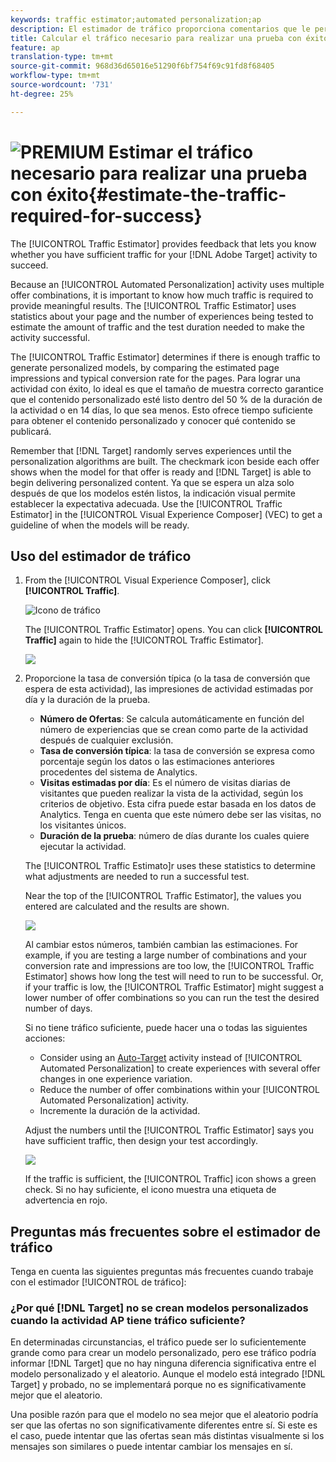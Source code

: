 ```yaml
---
keywords: traffic estimator;automated personalization;ap
description: El estimador de tráfico proporciona comentarios que le permiten saber si tiene tráfico suficiente para que la actividad de Adobe Target tenga éxito.
title: Calcular el tráfico necesario para realizar una prueba con éxito
feature: ap
translation-type: tm+mt
source-git-commit: 968d36d65016e51290f6bf754f69c91fd8f68405
workflow-type: tm+mt
source-wordcount: '731'
ht-degree: 25%

---
```



# ![PREMIUM](/help/assets/premium.png) Estimar el tráfico necesario para realizar una prueba con éxito{#estimate-the-traffic-required-for-success}

The [!UICONTROL Traffic Estimator] provides feedback that lets you know whether you have sufficient traffic for your [!DNL Adobe Target] activity to succeed.

Because an [!UICONTROL Automated Personalization] activity uses multiple offer combinations, it is important to know how much traffic is required to provide meaningful results. The [!UICONTROL Traffic Estimator] uses statistics about your page and the number of experiences being tested to estimate the amount of traffic and the test duration needed to make the activity successful.

The [!UICONTROL Traffic Estimator] determines if there is enough traffic to generate personalized models, by comparing the estimated page impressions and typical conversion rate for the pages. Para lograr una actividad con éxito, lo ideal es que el tamaño de muestra correcto garantice que el contenido personalizado esté listo dentro del 50 % de la duración de la actividad o en 14 días, lo que sea menos. Esto ofrece tiempo suficiente para obtener el contenido personalizado y conocer qué contenido se publicará.

Remember that [!DNL Target] randomly serves experiences until the personalization algorithms are built. The checkmark icon beside each offer shows when the model for that offer is ready and [!DNL Target] is able to begin delivering personalized content. Ya que se espera un alza solo después de que los modelos estén listos, la indicación visual permite establecer la expectativa adecuada. Use the [!UICONTROL Traffic Estimator] in the [!UICONTROL Visual Experience Composer] (VEC) to get a guideline of when the models will be ready.

## Uso del estimador de tráfico

1. From the [!UICONTROL Visual Experience Composer], click **[!UICONTROL Traffic]**.

   ![Icono de tráfico](/help/c-activities/t-automated-personalization/assets/icon-traffic.png)

   The [!UICONTROL Traffic Estimator] opens. You can click **[!UICONTROL Traffic]** again to hide the [!UICONTROL Traffic Estimator].

   ![](assets/ap_est.png)

1. Proporcione la tasa de conversión típica (o la tasa de conversión que espera de esta actividad), las impresiones de actividad estimadas por día y la duración de la prueba.

   * **Número de Ofertas**: Se calcula automáticamente en función del número de experiencias que se crean como parte de la actividad después de cualquier exclusión.
   * **Tasa de conversión típica**: la tasa de conversión se expresa como porcentaje según los datos o las estimaciones anteriores procedentes del sistema de Analytics.
   * **Visitas estimadas por día**: Es el número de visitas diarias de visitantes que pueden realizar la vista de la actividad, según los criterios de objetivo. Esta cifra puede estar basada en los datos de Analytics. Tenga en cuenta que este número debe ser las visitas, no los visitantes únicos.
   * **Duración de la prueba**: número de días durante los cuales quiere ejecutar la actividad.

   The [!UICONTROL Traffic Estimato]r uses these statistics to determine what adjustments are needed to run a successful test.

   Near the top of the [!UICONTROL Traffic Estimator], the values you entered are calculated and the results are shown.

   ![](assets/ap_est_no.png)

   Al cambiar estos números, también cambian las estimaciones. For example, if you are testing a large number of combinations and your conversion rate and impressions are too low, the [!UICONTROL Traffic Estimator] shows how long the test will need to run to be successful. Or, if your traffic is low, the [!UICONTROL Traffic Estimator] might suggest a lower number of offer combinations so you can run the test the desired number of days.

   Si no tiene tráfico suficiente, puede hacer una o todas las siguientes acciones:

   * Consider using an [Auto-Target](/help/c-activities/auto-target/auto-target-to-optimize.md) activity instead of [!UICONTROL Automated Personalization] to create experiences with several offer changes in one experience variation.
   * Reduce the number of offer combinations within your [!UICONTROL Automated Personalization] activity.
   * Incremente la duración de la actividad.

   Adjust the numbers until the [!UICONTROL Traffic Estimator] says you have sufficient traffic, then design your test accordingly.

   ![](assets/ap_est_yes.png)

   If the traffic is sufficient, the [!UICONTROL Traffic] icon shows a green check. Si no hay suficiente, el icono muestra una etiqueta de advertencia en rojo.

## Preguntas más frecuentes sobre el estimador de tráfico

Tenga en cuenta las siguientes preguntas más frecuentes cuando trabaje con el estimador [!UICONTROL de tráfico]:

### ¿Por qué [!DNL Target] no se crean modelos personalizados cuando la actividad AP tiene tráfico suficiente?

En determinadas circunstancias, el tráfico puede ser lo suficientemente grande como para crear un modelo personalizado, pero ese tráfico podría informar [!DNL Target] que no hay ninguna diferencia significativa entre el modelo personalizado y el aleatorio. Aunque el modelo está integrado [!DNL Target] y probado, no se implementará porque no es significativamente mejor que el aleatorio.

Una posible razón para que el modelo no sea mejor que el aleatorio podría ser que las ofertas no son significativamente diferentes entre sí. Si este es el caso, puede intentar que las ofertas sean más distintas visualmente si los mensajes son similares o puede intentar cambiar los mensajes en sí.
